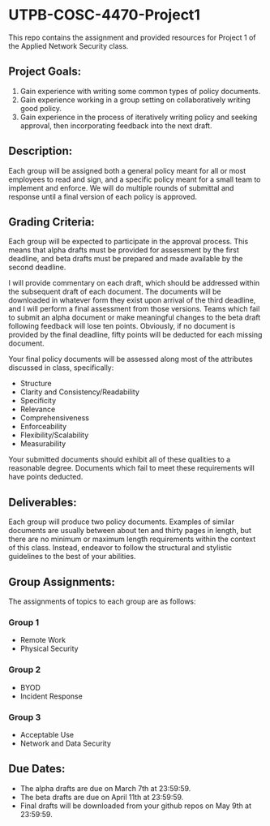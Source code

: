 # UTPB-COSC-4470-Project1
This repo contains the assignment and provided resources for Project 1 of the Applied Network Security class.

## Project Goals:
1) Gain experience with writing some common types of policy documents.
2) Gain experience working in a group setting on collaboratively writing good policy.
3) Gain experience in the process of iteratively writing policy and seeking approval, then incorporating feedback into the next draft.

## Description:
Each group will be assigned both a general policy meant for all or most employees to read and sign, and a specific policy meant for a small team to implement and enforce.  We will do multiple rounds of submittal and response until a final version of each policy is approved.

## Grading Criteria:
Each group will be expected to participate in the approval process.  This means that alpha drafts must be provided for assessment by the first deadline, and beta drafts must be prepared and made available by the second deadline.

I will provide commentary on each draft, which should be addressed within the subsequent draft of each document.  The documents will be downloaded in whatever form they exist upon arrival of the third deadline, and I will perform a final assessment from those versions.  Teams which fail to submit an alpha document or make meaningful changes to the beta draft following feedback will lose ten points.  Obviously, if no document is provided by the final deadline, fifty points will be deducted for each missing document.

Your final policy documents will be assessed along most of the attributes discussed in class, specifically:
 * Structure
 * Clarity and Consistency/Readability
 * Specificity
 * Relevance
 * Comprehensiveness
 * Enforceability
 * Flexibility/Scalability
 * Measurability

Your submitted documents should exhibit all of these qualities to a reasonable degree.  Documents which fail to meet these requirements will have points deducted.

## Deliverables:
Each group will produce two policy documents.  Examples of similar documents are usually between about ten and thirty pages in length, but there are no minimum or maximum length requirements within the context of this class.  Instead, endeavor to follow the structural and stylistic guidelines to the best of your abilities.

## Group Assignments:
The assignments of topics to each group are as follows:

### Group 1
 * Remote Work
 * Physical Security

### Group 2
 * BYOD
 * Incident Response

### Group 3
 * Acceptable Use
 * Network and Data Security

## Due Dates:
 * The alpha drafts are due on March 7th at 23:59:59.
 * The beta drafts are due on April 11th at 23:59:59.
 * Final drafts will be downloaded from your github repos on May 9th at 23:59:59.